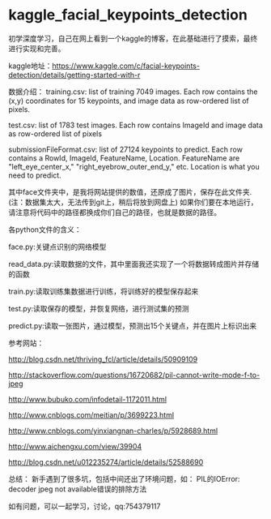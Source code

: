 # kaggle_facial_keypoints_detection
初学深度学习，自己在网上看到一个kaggle的博客，在此基础进行了摸索，最终进行实现和完善。

kaggle地址：https://www.kaggle.com/c/facial-keypoints-detection/details/getting-started-with-r


数据介绍：
training.csv: list of training 7049 images. Each row contains the (x,y) coordinates for 15 keypoints, and image data as row-ordered list of pixels.

test.csv: list of 1783 test images. Each row contains ImageId and image data as row-ordered list of pixels

submissionFileFormat.csv: list of 27124 keypoints to predict. Each row contains a RowId, ImageId, FeatureName, Location. FeatureName are "left_eye_center_x," "right_eyebrow_outer_end_y," etc. Location is what you need to predict. 

其中face文件夹中，是我将网站提供的数值，还原成了图片，保存在此文件夹.(注：数据集太大，无法传到git上，稍后将放到网盘上)
如果你们要在本地运行，请注意将代码中的路径都换成你们自己的路径，也就是数据的路径。

各python文件的含义：

face.py:关键点识别的网络模型

read_data.py:读取数据的文件，其中里面我还实现了一个将数据转成图片并存储的函数

train.py:读取训练集数据进行训练，将训练好的模型保存起来

test.py:读取保存的模型，并恢复网络，进行测试集的预测

predict.py:读取一张图片，通过模型，预测出15个关键点，并在图片上标识出来



参考网站：

http://blog.csdn.net/thriving_fcl/article/details/50909109

http://stackoverflow.com/questions/16720682/pil-cannot-write-mode-f-to-jpeg

http://www.bubuko.com/infodetail-1172011.html

http://www.cnblogs.com/meitian/p/3699223.html

http://www.cnblogs.com/yinxiangnan-charles/p/5928689.html

http://www.aichengxu.com/view/39904

http://blog.csdn.net/u012235274/article/details/52588690


总结：
 新手遇到了很多坑，包括中间还出了环境问题，如：
 PIL的IOError: decoder jpeg not available错误的排除方法

 如有问题，可以一起学习，讨论，qq:754379117
